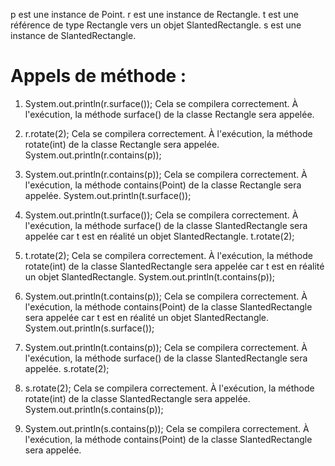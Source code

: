 p est une instance de Point.
r est une instance de Rectangle.
t est une référence de type Rectangle vers un objet SlantedRectangle.
s est une instance de SlantedRectangle.

# Appels de méthode :

1. System.out.println(r.surface());
Cela se compilera correctement.
À l'exécution, la méthode surface() de la classe Rectangle sera appelée.

2. r.rotate(2);
Cela se compilera correctement.
À l'exécution, la méthode rotate(int) de la classe Rectangle sera appelée.
System.out.println(r.contains(p));

3. System.out.println(r.contains(p));
Cela se compilera correctement.
À l'exécution, la méthode contains(Point) de la classe Rectangle sera appelée.
System.out.println(t.surface());

4. System.out.println(t.surface());
Cela se compilera correctement.
À l'exécution, la méthode surface() de la classe SlantedRectangle sera appelée car t est en réalité un objet SlantedRectangle.
t.rotate(2);

5. t.rotate(2);
Cela se compilera correctement.
À l'exécution, la méthode rotate(int) de la classe SlantedRectangle sera appelée car t est en réalité un objet SlantedRectangle.
System.out.println(t.contains(p));

6. System.out.println(t.contains(p));
Cela se compilera correctement.
À l'exécution, la méthode contains(Point) de la classe SlantedRectangle sera appelée car t est en réalité un objet SlantedRectangle.
System.out.println(s.surface());

7. System.out.println(t.contains(p));
Cela se compilera correctement.
À l'exécution, la méthode surface() de la classe SlantedRectangle sera appelée.
s.rotate(2);

8. s.rotate(2);
Cela se compilera correctement.
À l'exécution, la méthode rotate(int) de la classe SlantedRectangle sera appelée.
System.out.println(s.contains(p));

9. System.out.println(s.contains(p));
Cela se compilera correctement.
À l'exécution, la méthode contains(Point) de la classe SlantedRectangle sera appelée.